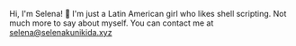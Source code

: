 Hi, I'm Selena! 🐎
I'm just a Latin American girl who likes shell scripting. Not much more to say about myself.
You can contact me at selena@selenakunikida.xyz
